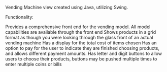 Vending Machine view created using Java, utilizing Swing.

Functionality:

Provides a comprehensive front end for the vending model. All model capabilities are available through the front end
Shows products in a grid format as though you were looking through the glass front of an actual vending machine
Has a display for the total cost of items chosen
Has an option to pay for the user to indicate they are finished choosing products, and allows different payment amounts.
Has letter and digit buttons to allow users to choose their products, buttons may be pushed multiple times to enter multiple coins or bills

